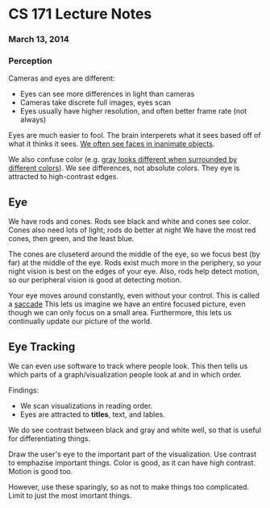 CS 171 Lecture Notes
====================

### March 13, 2014
### Perception

Cameras and eyes are different:

* Eyes can see more differences in light than cameras
* Cameras take discrete full images, eyes scan
* Eyes usually have higher resolution, and often better frame rate (not always)

Eyes are much easier to fool.
The brain interperets what it sees based off of what it thinks it sees.
[We often see faces in inanimate objects](http://en.wikipedia.org/wiki/Pareidolia).

We also confuse color (e.g. [gray looks different when surrounded by different colors](http://en.wikipedia.org/wiki/Checker_shadow_illusion)).
We see differences, not absolute colors.
They eye is attracted to high-contrast edges.

Eye
---

We have rods and cones.
Rods see black and white and cones see color.
Cones also need lots of light; rods do better at night
We have the most red cones, then green, and the least blue.

The cones are cluseterd around the middle of the eye, so we focus best (by far) at the middle of the eye.
Rods exist much more in the periphery, so your night vision is best on the edges of your eye.
Also, rods help detect motion, so our peripheral vision is good at detecting motion.

Your eye moves around constantly, even without your control.
This is called a [saccade](http://en.wikipedia.org/wiki/Saccade)
This lets us imagine we have an entire focused picture, even though we can only focus on a small area.
Furthermore, this lets us continually update our picture of the world.

Eye Tracking
------------

We can even use software to track where people look.
This then tells us which parts of a graph/visualization people look at and in which order.

Findings:
* We scan visualizations in reading order.
* Eyes are attracted to **titles**, text, and lables.

We do see contrast between black and gray and white well, so that is useful for differentiating things.

Draw the user's eye to the important part of the visualization.
Use contrast to emphazise important things.
Color is good, as it can have high contrast.
Motion is good too.

However, use these sparingly, so as not to make things too complicated.
Limit to just the most imortant things.